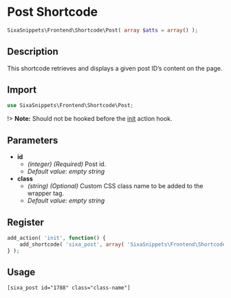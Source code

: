 # Post Shortcode

```php
SixaSnippets\Frontend\Shortcode\Post( array $atts = array() );
```

## Description

This shortcode retrieves and displays a given post ID’s content on the page.

## Import

```php 
use SixaSnippets\Frontend\Shortcode\Post;
```

!> **Note:** Should not be hooked before the [init](http://developer.wordpress.org/reference/hooks/init/) action hook.

## Parameters

- **id**
    - *(integer) (Required)* Post id.
    - *Default value: empty string*
- **class**
    - *(string) (Optional)* Custom CSS class name to be added to the wrapper tag.
    - *Default value: empty string*

## Register

```php
add_action( 'init', function() {
    add_shortcode( 'sixa_post', array( 'SixaSnippets\Frontend\Shortcode\Post', 'run' ) );
} );
```

## Usage

```html
[sixa_post id="1788" class="class-name"]
```